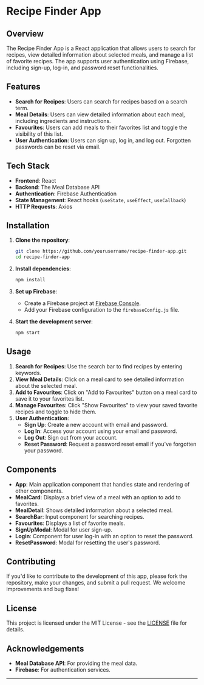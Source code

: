 # Recipe Finder App

## Overview

The Recipe Finder App is a React application that allows users to search for recipes, view detailed information about selected meals, and manage a list of favorite recipes. The app supports user authentication using Firebase, including sign-up, log-in, and password reset functionalities.

## Features

- **Search for Recipes**: Users can search for recipes based on a search term.
- **Meal Details**: Users can view detailed information about each meal, including ingredients and instructions.
- **Favourites**: Users can add meals to their favorites list and toggle the visibility of this list.
- **User Authentication**: Users can sign up, log in, and log out. Forgotten passwords can be reset via email.

## Tech Stack

- **Frontend**: React
- **Backend**: The Meal Database API
- **Authentication**: Firebase Authentication
- **State Management**: React hooks (`useState`, `useEffect`, `useCallback`)
- **HTTP Requests**: Axios

## Installation

1. **Clone the repository**:
    ```bash
    git clone https://github.com/yourusername/recipe-finder-app.git
    cd recipe-finder-app
    ```

2. **Install dependencies**:
    ```bash
    npm install
    ```

3. **Set up Firebase**:
   - Create a Firebase project at [Firebase Console](https://console.firebase.google.com/).
   - Add your Firebase configuration to the `firebaseConfig.js` file.

4. **Start the development server**:
    ```bash
    npm start
    ```

## Usage

1. **Search for Recipes**: Use the search bar to find recipes by entering keywords.
2. **View Meal Details**: Click on a meal card to see detailed information about the selected meal.
3. **Add to Favourites**: Click on "Add to Favourites" button on a meal card to save it to your favorites list.
4. **Manage Favourites**: Click "Show Favourites" to view your saved favorite recipes and toggle to hide them.
5. **User Authentication**:
   - **Sign Up**: Create a new account with email and password.
   - **Log In**: Access your account using your email and password.
   - **Log Out**: Sign out from your account.
   - **Reset Password**: Request a password reset email if you've forgotten your password.

## Components

- **App**: Main application component that handles state and rendering of other components.
- **MealCard**: Displays a brief view of a meal with an option to add to favorites.
- **MealDetail**: Shows detailed information about a selected meal.
- **SearchBar**: Input component for searching recipes.
- **Favourites**: Displays a list of favorite meals.
- **SignUpModal**: Modal for user sign-up.
- **Login**: Component for user log-in with an option to reset the password.
- **ResetPassword**: Modal for resetting the user's password.

## Contributing

If you'd like to contribute to the development of this app, please fork the repository, make your changes, and submit a pull request. We welcome improvements and bug fixes!

## License

This project is licensed under the MIT License - see the [LICENSE](LICENSE) file for details.

## Acknowledgements

- **Meal Database API**: For providing the meal data.
- **Firebase**: For authentication services.

---
